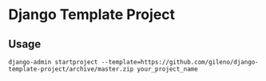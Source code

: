 Django Template Project
==============

## Usage

    django-admin startproject --template=https://github.com/gileno/django-template-project/archive/master.zip your_project_name

